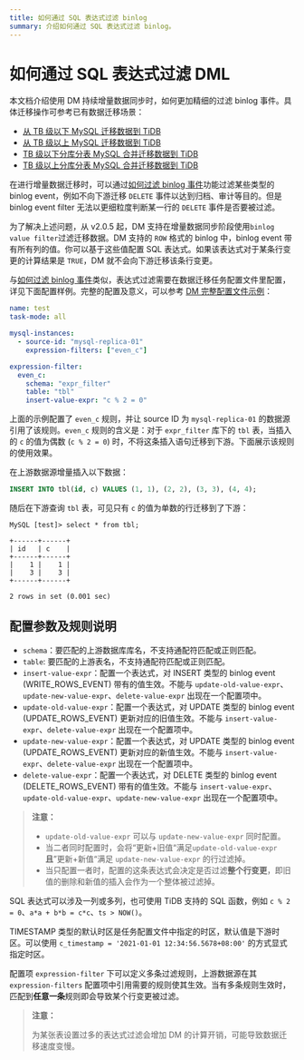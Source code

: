 ```yaml
---
title: 如何通过 SQL 表达式过滤 binlog 
summary: 介绍如何通过 SQL 表达式过滤 binlog。
---
```


# 如何通过 SQL 表达式过滤  DML

本文档介绍使用 DM 持续增量数据同步时，如何更加精细的过滤 binlog 事件。具体迁移操作可参考已有数据迁移场景：

- [从 TB 级以下 MySQL 迁移数据到 TiDB](/data-migration/migrate-mysql-tidb-less-tb.md)
- [从 TB 级以上 MySQL 迁移数据到 TiDB](/data-migration/migrate-mysql-tidb-above-tb.md)
- [TB 级以下分库分表 MySQL 合并迁移数据到 TiDB](/data-migration/migrate-sharding-mysql-tidb-less-tb.md)
- [TB 级以上分库分表 MySQL 合并迁移数据到 TiDB](/data-migration/migrate-sharding-mysql-tidb-above-tb.md)

在进行增量数据迁移时，可以通过[如何过滤 binlog 事件](/data-migration/migrate-with-binlog-event-filter.md)功能过滤某些类型的 binlog event，例如不向下游迁移 `DELETE` 事件以达到归档、审计等目的。但是 binlog event filter 无法以更细粒度判断某一行的 `DELETE` 事件是否要被过滤。

为了解决上述问题，从 v2.0.5 起，DM 支持在增量数据同步阶段使用`binlog value filter`过滤迁移数据。DM 支持的 `ROW` 格式的 binlog 中，binlog event 带有所有列的值。你可以基于这些值配置 SQL 表达式。如果该表达式对于某条行变更的计算结果是 `TRUE`，DM 就不会向下游迁移该条行变更。

与[如何过滤 binlog 事件](/data-migration/migrate-with-binlog-event-filter.md)类似，表达式过滤需要在数据迁移任务配置文件里配置，详见下面配置样例。完整的配置及意义，可以参考 [DM 完整配置文件示例](https://docs.pingcap.com/zh/tidb-data-migration/stable/task-configuration-file-full#完整配置文件示例)：

```yaml
name: test
task-mode: all

mysql-instances:
  - source-id: "mysql-replica-01"
    expression-filters: ["even_c"]

expression-filter:
  even_c:
    schema: "expr_filter"
    table: "tbl"
    insert-value-expr: "c % 2 = 0"
```

上面的示例配置了 `even_c` 规则，并让 source ID 为 `mysql-replica-01` 的数据源引用了该规则。`even_c` 规则的含义是：对于 `expr_filter` 库下的 `tbl` 表，当插入的 `c` 的值为偶数 (`c % 2 = 0`) 时，不将这条插入语句迁移到下游。下面展示该规则的使用效果。

在上游数据源增量插入以下数据：

```sql
INSERT INTO tbl(id, c) VALUES (1, 1), (2, 2), (3, 3), (4, 4);
```

随后在下游查询 `tbl` 表，可见只有 `c` 的值为单数的行迁移到了下游：

```
MySQL [test]> select * from tbl;

+------+------+
| id   | c    |
+------+------+
|    1 |    1 |
|    3 |    3 |
+------+------+

2 rows in set (0.001 sec)
```

## 配置参数及规则说明

- `schema`：要匹配的上游数据库库名，不支持通配符匹配或正则匹配。
- `table`: 要匹配的上游表名，不支持通配符匹配或正则匹配。
- `insert-value-expr`：配置一个表达式，对 INSERT 类型的 binlog event (WRITE_ROWS_EVENT) 带有的值生效。不能与 `update-old-value-expr`、`update-new-value-expr`、`delete-value-expr` 出现在一个配置项中。
- `update-old-value-expr`：配置一个表达式，对 UPDATE 类型的 binlog event (UPDATE_ROWS_EVENT) 更新对应的旧值生效。不能与 `insert-value-expr`、`delete-value-expr` 出现在一个配置项中。
- `update-new-value-expr`：配置一个表达式，对 UPDATE 类型的 binlog event (UPDATE_ROWS_EVENT) 更新对应的新值生效。不能与 `insert-value-expr`、`delete-value-expr` 出现在一个配置项中。
- `delete-value-expr`：配置一个表达式，对 DELETE 类型的 binlog event (DELETE_ROWS_EVENT) 带有的值生效。不能与 `insert-value-expr`、`update-old-value-expr`、`update-new-value-expr` 出现在一个配置项中。

> **注意：**
>
> - `update-old-value-expr` 可以与 `update-new-value-expr` 同时配置。
> - 当二者同时配置时，会将“更新+旧值“满足`update-old-value-expr` **且**”更新+新值“满足 `update-new-value-expr` 的行过滤掉。
> - 当只配置一者时，配置的这条表达式会决定是否过滤**整个行变更**，即旧值的删除和新值的插入会作为一个整体被过滤掉。

SQL 表达式可以涉及一列或多列，也可使用 TiDB 支持的 SQL 函数，例如 `c % 2 = 0`、`a*a + b*b = c*c`、`ts > NOW()`。

TIMESTAMP 类型的默认时区是任务配置文件中指定的时区，默认值是下游时区。可以使用 `c_timestamp = '2021-01-01 12:34:56.5678+08:00'` 的方式显式指定时区。

配置项 `expression-filter` 下可以定义多条过滤规则，上游数据源在其 `expression-filters` 配置项中引用需要的规则使其生效。当有多条规则生效时，匹配到**任意一条**规则即会导致某个行变更被过滤。

> **注意：**
>
> 为某张表设置过多的表达式过滤会增加 DM 的计算开销，可能导致数据迁移速度变慢。